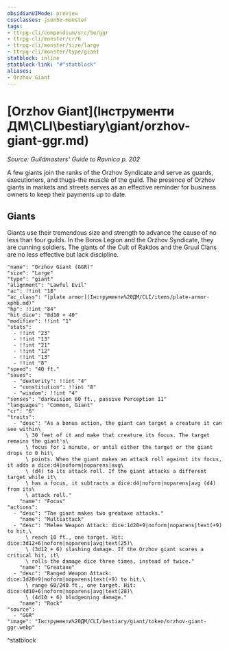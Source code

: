 ```yaml
---
obsidianUIMode: preview
cssclasses: json5e-monster
tags:
- ttrpg-cli/compendium/src/5e/ggr
- ttrpg-cli/monster/cr/6
- ttrpg-cli/monster/size/large
- ttrpg-cli/monster/type/giant
statblock: inline
statblock-link: "#^statblock"
aliases:
- Orzhov Giant
---
```

# [Orzhov Giant](Інструменти ДМ\CLI\bestiary\giant/orzhov-giant-ggr.md)
*Source: Guildmasters' Guide to Ravnica p. 202*  

A few giants join the ranks of the Orzhov Syndicate and serve as guards, executioners, and thugs-the muscle of the guild. The presence of Orzhov giants in markets and streets serves as an effective reminder for business owners to keep their payments up to date.

## Giants

Giants use their tremendous size and strength to advance the cause of no less than four guilds. In the Boros Legion and the Orzhov Syndicate, they are cunning soldiers. The giants of the Cult of Rakdos and the Gruul Clans are no less effective but lack discipline.

```statblock
"name": "Orzhov Giant (GGR)"
"size": "Large"
"type": "giant"
"alignment": "Lawful Evil"
"ac": !!int "18"
"ac_class": "[plate armor](Інструменти%20ДМ/CLI/items/plate-armor-xphb.md)"
"hp": !!int "84"
"hit_dice": "8d10 + 40"
"modifier": !!int "1"
"stats":
  - !!int "23"
  - !!int "13"
  - !!int "21"
  - !!int "12"
  - !!int "13"
  - !!int "8"
"speed": "40 ft."
"saves":
  - "dexterity": !!int "4"
  - "constitution": !!int "8"
  - "wisdom": !!int "4"
"senses": "darkvision 60 ft., passive Perception 11"
"languages": "Common, Giant"
"cr": "6"
"traits":
  - "desc": "As a bonus action, the giant can target a creature it can see within\
      \ 30 feet of it and make that creature its focus. The target remains the giant's\
      \ focus for 1 minute, or until either the target or the giant drops to 0 hit\
      \ points. When the giant makes an attack roll against its focus, it adds a dice:d4|noform|noparens|avg\
      \ (d4) to its attack roll. If the giant attacks a different target while it\
      \ has a focus, it subtracts a dice:d4|noform|noparens|avg (d4) from its\
      \ attack roll."
    "name": "Focus"
"actions":
  - "desc": "The giant makes two greataxe attacks."
    "name": "Multiattack"
  - "desc": "Melee Weapon Attack: dice:1d20+9|noform|noparens|text(+9) to hit,\
      \ reach 10 ft., one target. Hit: dice:3d12+6|noform|noparens|avg|text(25)\
      \ (3d12 + 6) slashing damage. If the Orzhov giant scores a critical hit, it\
      \ rolls the damage dice three times, instead of twice."
    "name": "Greataxe"
  - "desc": "Ranged Weapon Attack: dice:1d20+9|noform|noparens|text(+9) to hit,\
      \ range 60/240 ft., one target. Hit: dice:4d10+6|noform|noparens|avg|text(28)\
      \ (4d10 + 6) bludgeoning damage."
    "name": "Rock"
"source":
  - "GGR"
"image": "Інструменти%20ДМ/CLI/bestiary/giant/token/orzhov-giant-ggr.webp"
```
^statblock